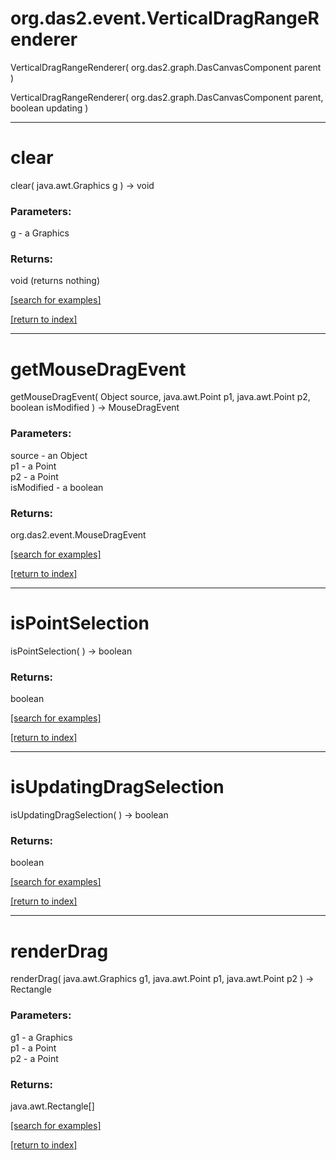 # org.das2.event.VerticalDragRangeRenderer
VerticalDragRangeRenderer( org.das2.graph.DasCanvasComponent parent )


VerticalDragRangeRenderer( org.das2.graph.DasCanvasComponent parent, boolean updating )


***
<a name="clear"></a>
# clear
clear( java.awt.Graphics g ) &rarr; void



### Parameters:
g - a Graphics

### Returns:
void (returns nothing)


<a href="https://github.com/autoplot/dev/search?q=clear&unscoped_q=clear">[search for examples]</a>

<a href="https://github.com/autoplot/documentation/blob/master/javadoc/index-all.md">[return to index]</a>

***
<a name="getMouseDragEvent"></a>
# getMouseDragEvent
getMouseDragEvent( Object source, java.awt.Point p1, java.awt.Point p2, boolean isModified ) &rarr; MouseDragEvent



### Parameters:
source - an Object
<br>p1 - a Point
<br>p2 - a Point
<br>isModified - a boolean

### Returns:
org.das2.event.MouseDragEvent


<a href="https://github.com/autoplot/dev/search?q=getMouseDragEvent&unscoped_q=getMouseDragEvent">[search for examples]</a>

<a href="https://github.com/autoplot/documentation/blob/master/javadoc/index-all.md">[return to index]</a>

***
<a name="isPointSelection"></a>
# isPointSelection
isPointSelection(  ) &rarr; boolean



### Returns:
boolean


<a href="https://github.com/autoplot/dev/search?q=isPointSelection&unscoped_q=isPointSelection">[search for examples]</a>

<a href="https://github.com/autoplot/documentation/blob/master/javadoc/index-all.md">[return to index]</a>

***
<a name="isUpdatingDragSelection"></a>
# isUpdatingDragSelection
isUpdatingDragSelection(  ) &rarr; boolean



### Returns:
boolean


<a href="https://github.com/autoplot/dev/search?q=isUpdatingDragSelection&unscoped_q=isUpdatingDragSelection">[search for examples]</a>

<a href="https://github.com/autoplot/documentation/blob/master/javadoc/index-all.md">[return to index]</a>

***
<a name="renderDrag"></a>
# renderDrag
renderDrag( java.awt.Graphics g1, java.awt.Point p1, java.awt.Point p2 ) &rarr; Rectangle



### Parameters:
g1 - a Graphics
<br>p1 - a Point
<br>p2 - a Point

### Returns:
java.awt.Rectangle[]


<a href="https://github.com/autoplot/dev/search?q=renderDrag&unscoped_q=renderDrag">[search for examples]</a>

<a href="https://github.com/autoplot/documentation/blob/master/javadoc/index-all.md">[return to index]</a>

